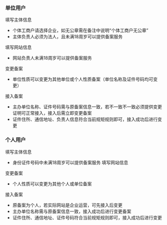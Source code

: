 
### 单位用户

填写主体信息

* 个体工商户请选择企业，如无公章需在备注中说明“个体工商户无公章”
* 主体负责人必须为法人，且未满18周岁可以提供备案服务

填写网站信息

* 网站负责人未满18周岁可以提供备案服务

变更备案

* 单位性质可以变更为其他单位或个人性质备案（单位名称及证件号码均可变更）

接入备案

* 主办单位名称、证件号码需与原备案信息一致，若不一致不一致必须提供变更证明可正常接入，接入后需立即变更备案
* 证件住所、通信地址、负责人信息符合当前规矩规则即可，接入成功后进行变更

### 个人用户

填写主体信息

* 身份证件号码中未满18周岁可以提供备案服务
填写网站信息

变更备案

* 个人性质可以变更为其他个人或单位备案
 
接入备案

* 原备案为个人，若实际网站是企业运营，可先接入后变更
* 主办单位名称需与原备案信息一致，接入成功后进行变更备案
* 证件住所、通信地址、证件号码符合当前规矩规则即可，接入成功后进行变更